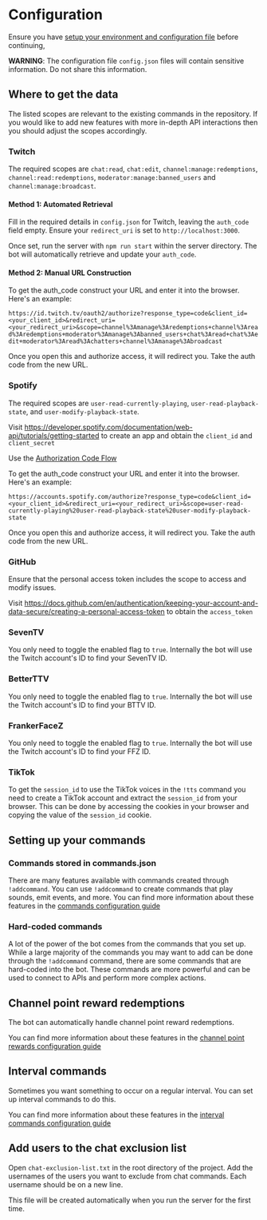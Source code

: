 # Configuration

Ensure you have [setup your environment and configuration file](SETUP.md) before continuing,

**WARNING**: The configuration file `config.json` files will contain sensitive information. Do not share this information.

## Where to get the data

The listed scopes are relevant to the existing commands in the repository. If you would like to add new features with more in-depth API interactions then you should adjust the scopes accordingly.

### Twitch

The required scopes are `chat:read`, `chat:edit`, `channel:manage:redemptions`, `channel:read:redemptions`, `moderator:manage:banned_users` and `channel:manage:broadcast`.

#### Method 1: Automated Retrieval

Fill in the required details in `config.json` for Twitch, leaving the `auth_code` field empty. Ensure your `redirect_uri` is set to `http://localhost:3000`.

Once set, run the server with `npm run start` within the server directory. The bot will automatically retrieve and update your `auth_code`.

#### Method 2: Manual URL Construction

To get the auth_code construct your URL and enter it into the browser. Here's an example:

`https://id.twitch.tv/oauth2/authorize?response_type=code&client_id=<your_client_id>&redirect_uri=<your_redirect_uri>&scope=channel%3Amanage%3Aredemptions+channel%3Aread%3Aredemptions+moderator%3Amanage%3Abanned_users+chat%3Aread+chat%3Aedit+moderator%3Aread%3Achatters+channel%3Amanage%3Abroadcast`

Once you open this and authorize access, it will redirect you. Take the auth code from the new URL.

### Spotify

The required scopes are `user-read-currently-playing`, `user-read-playback-state`, and `user-modify-playback-state`.

Visit https://developer.spotify.com/documentation/web-api/tutorials/getting-started to create an app and obtain the `client_id` and `client_secret`

Use the [Authorization Code Flow](https://developer.spotify.com/documentation/web-api/tutorials/code-flow)

To get the auth_code construct your URL and enter it into the browser. Here's an example:

`https://accounts.spotify.com/authorize?response_type=code&client_id=<your_client_id>&redirect_uri=<your_redirect_uri>&scope=user-read-currently-playing%20user-read-playback-state%20user-modify-playback-state`

Once you open this and authorize access, it will redirect you. Take the auth code from the new URL.

### GitHub

Ensure that the personal access token includes the scope to access and modify issues.

Visit https://docs.github.com/en/authentication/keeping-your-account-and-data-secure/creating-a-personal-access-token to obtain the `access_token`

### SevenTV

You only need to toggle the enabled flag to `true`. Internally the bot will use the Twitch account's ID to find your SevenTV ID.

### BetterTTV

You only need to toggle the enabled flag to `true`. Internally the bot will use the Twitch account's ID to find your BTTV ID.

### FrankerFaceZ

You only need to toggle the enabled flag to `true`. Internally the bot will use the Twitch account's ID to find your FFZ ID.

### TikTok

To get the `session_id` to use the TikTok voices in the `!tts` command you need to create a TikTok account and extract the `session_id` from your browser. This can be done by accessing the cookies in your browser and copying the value of the `session_id` cookie.

## Setting up your commands

### Commands stored in commands.json

There are many features available with commands created through `!addcommand`. You can use `!addcommand` to create commands that play sounds, emit events, and more. You can find more information about these features in the [commands configuration guide](COMMANDS.md)

### Hard-coded commands

A lot of the power of the bot comes from the commands that you set up. While a large majority of the commands you may want to add can be done through the `!addcommand` command, there are some commands that are hard-coded into the bot. These commands are more powerful and can be used to connect to APIs and perform more complex actions.

## Channel point reward redemptions

The bot can automatically handle channel point reward redemptions.

You can find more information about these features in the [channel point rewards configuration guide](CHANNEL_POINT_REWARDS.md)

## Interval commands

Sometimes you want something to occur on a regular interval. You can set up interval commands to do this.

You can find more information about these features in the [interval commands configuration guide](INTERVAL_COMMANDS.md)

## Add users to the chat exclusion list

Open `chat-exclusion-list.txt` in the root directory of the project. Add the usernames of the users you want to exclude from chat commands. Each username should be on a new line.

This file will be created automatically when you run the server for the first time.
